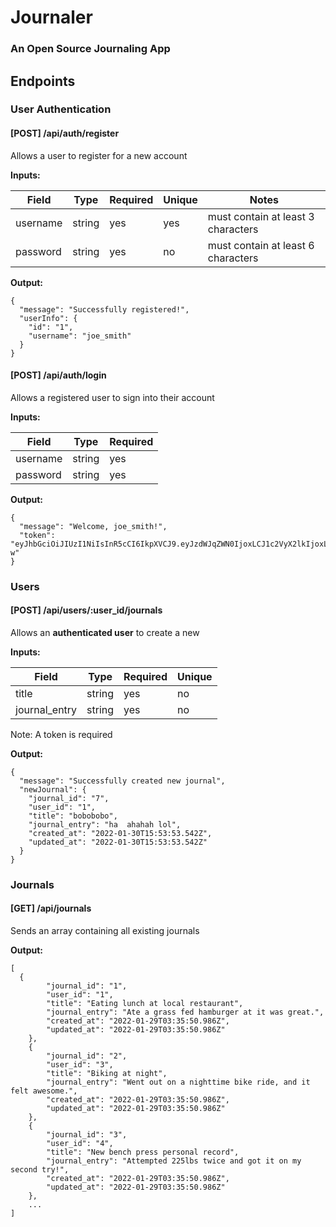 # Journaler

### An Open Source Journaling App

## Endpoints

### User Authentication

#### [POST] /api/auth/register

Allows a user to register for a new account

**Inputs:**

| Field    | Type   | Required | Unique | Notes                              |
| -------- | ------ | -------- | ------ | ---------------------------------- |
| username | string | yes      | yes    | must contain at least 3 characters |
| password | string | yes      | no     | must contain at least 6 characters |

**Output:**

```
{
  "message": "Successfully registered!",
  "userInfo": {
    "id": "1",
    "username": "joe_smith"
  }
}
```

#### [POST] /api/auth/login

Allows a registered user to sign into their account

**Inputs:**

| Field    | Type   | Required |
| -------- | ------ | -------- |
| username | string | yes      |
| password | string | yes      |

**Output:**

```
{
  "message": "Welcome, joe_smith!",
  "token": "eyJhbGciOiJIUzI1NiIsInR5cCI6IkpXVCJ9.eyJzdWJqZWN0IjoxLCJ1c2VyX2lkIjoxLCJ1c2VybmFtZSI6ImpvZV9zbWl0aCIsImlhdCI6MTY0Mjk5NDI4MCwiZXhwIjoxNjQzMDgwNjgwfQ.1Aa5tZfOsHxy0rMGg5rqP3pVPEr6ufCHuDWtwTKSF-w"
}
```

<!-- ===== User Router Docs ===== -->

### Users

#### [POST] /api/users/:user_id/journals

Allows an **authenticated user** to create a new

**Inputs:**

| Field         | Type   | Required | Unique |
| ------------- | ------ | -------- | ------ |
| title         | string | yes      | no     |
| journal_entry | string | yes      | no     |

Note: A token is required

**Output:**

```
{
  "message": "Successfully created new journal",
  "newJournal": {
    "journal_id": "7",
    "user_id": "1",
    "title": "bobobobo",
    "journal_entry": "ha  ahahah lol",
    "created_at": "2022-01-30T15:53:53.542Z",
    "updated_at": "2022-01-30T15:53:53.542Z"
  }
}
```

<!-- ===== Journal Router Docs ===== -->

### Journals

#### [GET] /api/journals

Sends an array containing all existing journals

**Output:**

```
[
  {
        "journal_id": "1",
        "user_id": "1",
        "title": "Eating lunch at local restaurant",
        "journal_entry": "Ate a grass fed hamburger at it was great.",
        "created_at": "2022-01-29T03:35:50.986Z",
        "updated_at": "2022-01-29T03:35:50.986Z"
    },
    {
        "journal_id": "2",
        "user_id": "3",
        "title": "Biking at night",
        "journal_entry": "Went out on a nighttime bike ride, and it felt awesome.",
        "created_at": "2022-01-29T03:35:50.986Z",
        "updated_at": "2022-01-29T03:35:50.986Z"
    },
    {
        "journal_id": "3",
        "user_id": "4",
        "title": "New bench press personal record",
        "journal_entry": "Attempted 225lbs twice and got it on my second try!",
        "created_at": "2022-01-29T03:35:50.986Z",
        "updated_at": "2022-01-29T03:35:50.986Z"
    },
    ...
]
```
